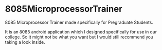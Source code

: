 # 8085MicroprocessorTrainer
8085 Microprocessor Trainer made specifically for Pregraduate Students.

It is an 8085 android application which I designed specifically for use in our college. So it might not be what you want but I would still recommend you taking a look inside.
